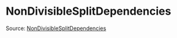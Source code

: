 # NonDivisibleSplitDependencies

Source: [NonDivisibleSplitDependencies](../csrc/contiguity.h#L159)
